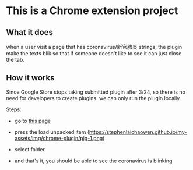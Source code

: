# This is a Chrome extension project

## What it does
when a user visit a page that has coronavirus/新官肺炎 strings, the plugin make the texts blik so that if someone doesn't like to see it can just close the tab.

## How it works
Since Google Store stops taking submitted plugin after 3/24, so there is no need for developers to create plugins. we can only run the plugin locally.

Steps:
- go to [this page](chrome://extensions/)
- press the load unpacked item
(https://stephenlaichaowen.github.io/my-assets/img/chrome-plugin/pig-1.png)

- select folder

- and that's it, you should be able to see the coronavirus is blinking

